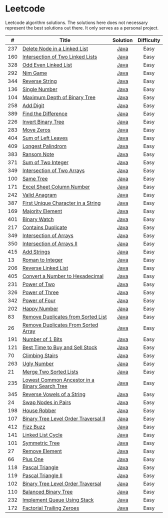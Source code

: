 # Leetcode

Leetcode algorithm solutions. The solutions here does not necessary represent the best solutions out there. It only serves as a personal project. 

|#  |Title                                                              |Solution                                         |Difficulty|
|---|-------------------------------------------------------------------|:-----------------------------------------------:|:--------:|
|237|[Delete Node in a Linked List](https://leetcode.com/problems/delete-node-in-a-linked-list/)        |[Java](algorithm/deleteNodeInALinkedList.java)     |Easy|
|160|[Intersection of Two Linked Lists](https://leetcode.com/problems/intersection-of-two-linked-lists/)|[Java](algorithm/intersectionOfTwoLinkedLists.java)|Easy|
|328|[Odd Even Linked List](https://leetcode.com/problems/odd-even-linked-list/)                        |[Java](algorithm/oddEvenLinkedList.java)           |Easy|
|292|[Nim Game](https://leetcode.com/problems/nim-game/)                                                |[Java](algorithm/nimGame.java)                     |Easy|
|344|[Reverse String](https://leetcode.com/problems/reverse-string/)                                    |[Java](algorithm/reverseString.java)               |Easy|
|136|[Single Number](https://leetcode.com/problems/single-number/)                                      |[Java](algorithm/singleNumber.java)                |Easy|
|104|[Maximum Depth of Binary Tree](https://leetcode.com/problems/maximum-depth-of-binary-tree/)        |[Java](algorithm/maximumDepthOfBinaryTree.java)    |Easy|
|258|[Add Digit](https://leetcode.com/problems/add-digits/)                                             |[Java](algorithm/addDigit.java)                    |Easy|
|389|[Find the Difference](https://leetcode.com/problems/find-the-difference/)                          |[Java](algorithm/findTheDifference.java)           |Easy|
|226|[Invert Binary Tree](https://leetcode.com/problems/invert-binary-tree/)                            |[Java](algorithm/invertBinaryTree.java)            |Easy|
|283|[Move Zeros](https://leetcode.com/problems/move-zeroes/)                                           |[Java](algorithm/moveZeros.java)                   |Easy|
|404|[Sum of Left Leaves](https://leetcode.com/problems/sum-of-left-leaves/)                            |[Java](algorithm/sumOfLeftLeaves.java)             |Easy|
|409|[Longest Palindrom](https://leetcode.com/problems/longest-palindrome/)                             |[Java](algorithm/longestPalindrom.java)            |Easy|
|383|[Ransom Note](https://leetcode.com/problems/ransom-note/)                                          |[Java](algorithm/ransomNote.java)                  |Easy|
|371|[Sum of Two Integer](https://leetcode.com/problems/sum-of-two-integers/)                           |[Java](algorithm/sumOfTwoInteger.java)             |Easy|
|349|[Intersection of Two Arrays](https://leetcode.com/problems/intersection-of-two-arrays/)            |[Java](algorithm/intersectionOfTwoArrays.java)     |Easy|
|100|[Same Tree](https://leetcode.com/problems/same-tree/)                                              |[Java](algorithm/sameTree.java)                    |Easy|
|171|[Excel Sheet Column Number](https://leetcode.com/problems/excel-sheet-column-number/)              |[Java](algorithm/excelSheetColumnNumber.java)      |Easy|
|242|[Valid Anagram](https://leetcode.com/problems/valid-anagram/)                                      |[Java](algorithm/validAnagram.java)                |Easy|
|387|[First Unique Character in a String](https://leetcode.com/problems/first-unique-character-in-a-string/)|[Java](algorithm/firstUniqueCharacterInAString.java)|Easy|
|169|[Majority Element](https://leetcode.com/problems/majority-element/)                                |[Java](algorithm/majorityElement.java)             |Easy|
|401|[Binary Watch](https://leetcode.com/problems/binary-watch/)                                        |[Java](algorithm/binaryWatch.java)                 |Easy|
|217|[Contains Duplicate](https://leetcode.com/problems/contains-duplicate/)                            |[Java](algorithm/containsDuplicate.java)           |Easy|
|349|[Intersection of Arrays](https://leetcode.com/problems/intersection-of-two-arrays/)                |[Java](algorithm/intersectionOfTwoArryas.java)     |Easy|
|350|[Intersection of Arrays II](https://leetcode.com/problems/intersection-of-two-arrays-ii/)          |[Java](algorithm/intersectionOfTwoArryasII.java)   |Easy|
|415|[Add Strings](https://leetcode.com/problems/add-strings/)                                          |[Java](algorithm/addStrings.java)                  |Easy|
|13|[Roman to Integer](https://leetcode.com/problems/roman-to-integer/)                                 |[Java](algorithm/romanToInteger.java)              |Easy|
|206|[Reverse Linked List](https://leetcode.com/problems/reverse-linked-list/)                          |[Java](algorithm/reverseLinkedList.java)           |Easy|
|405|[Convert a Number to Hexadecimal](https://leetcode.com/problems/convert-a-number-to-hexadecimal/)  |[Java](algorithm/convertANumberToHex.java)         |Easy|
|231|[Power of Two](https://leetcode.com/problems/power-of-two/)                                        |[Java](algorithm/powerOfTwo.java)                  |Easy|
|326|[Power of Three](https://leetcode.com/problems/power-of-three/)                                    |[Java](algorithm/powerOfThree.java)                |Easy|
|342|[Power of Four](https://leetcode.com/problems/power-of-four/)                                      |[Java](algorithm/powerOfFour.java)                 |Easy|
|202|[Happy Number](https://leetcode.com/problems/happy-number/)                                        |[Java](algorithm/happyNumber.java)                 |Easy|
|83|[Remove Duplicates from Sorted List](https://leetcode.com/problems/remove-duplicates-from-sorted-list/)|[Java](algorithm/removeDuplicateFromSortedList.java)|Easy|
|26|[Remove Duplicates From Sorted Array](https://leetcode.com/problems/remove-duplicates-from-sorted-array/)|[Java](algorithm/removeDuplicatesFromSortedArray.java)|Easy|
|191|[Number of 1 Bits](https://leetcode.com/problems/number-of-1-bits/)                                |[Java](algorithm/numberOf1Bits.java)               |Easy|
|121|[Best Time to Buy and Sell Stock](https://leetcode.com/problems/best-time-to-buy-and-sell-stock/)  |[Java](algorithm/bestTimeToBuyAndSellStock.java)   |Easy|
|70|[Climbing Stairs](https://leetcode.com/problems/climbing-stairs/)                                   |[Java](algorithm/climbinStairs.java)               |Easy|
|263|[Ugly Number](https://leetcode.com/problems/ugly-number/)                                          |[Java](algorithm/uglyNumber.java)                  |Easy|
|21|[Merge Two Sorted Lists](https://leetcode.com/problems/merge-two-sorted-lists/)                     |[Java](algorithm/mergeTwoSortedLists.java)         |Easy|
|235|[Lowest Common Ancestor in a Binary Search Tree](https://leetcode.com/problems/lowest-common-ancestor-of-a-binary-search-tree/)|[Java](algorithm/lowestCommonAncestorInBST.java)|Easy|
|345|[Reverse Vowels of a String](https://leetcode.com/problems/reverse-vowels-of-a-string/)            |[Java](algorithm/reverseVowelsOfAString.java)      |Easy|
|24|[Swap Nodes in Pairs](https://leetcode.com/problems/swap-nodes-in-pairs/)                           |[Java](algorithm/swapNodesInPairs.java)            |Easy|
|198|[House Robber](https://leetcode.com/problems/house-robber/)                                        |[Java](algorithm/houseRobber.java)                 |Easy|
|107|[Binary Tree Level Order Traversal II](https://leetcode.com/problems/binary-tree-level-order-traversal-ii/)|[Java](algorithm/binaryTreeLevelOrderTraversalII.java)|Easy|
|412|[Fizz Buzz](https://leetcode.com/problems/fizz-buzz/)                                              |[Java](algorithm/fizzBuzz.java)                    |Easy|
|141|[Linked List Cycle](https://leetcode.com/problems/linked-list-cycle/)                              |[Java](algorithm/linkedListCycle.java)             |Easy|
|101|[Symmetric Tree](https://leetcode.com/problems/symmetric-tree/)                                    |[Java](algorithm/symmetricTree.java)               |Easy|
|27|[Remove Element](https://leetcode.com/problems/remove-element/)                                     |[Java](algorithm/removeElement.java)               |Easy|
|66|[Plus One](https://leetcode.com/problems/plus-one/)                                                 |[Java](algorithm/plusOne.java)                     |Easy|
|118|[Pascal Triangle](https://leetcode.com/problems/pascals-triangle/)                                 |[Java](algorithm/pascalTriagle.java)               |Easy|
|119|[Pascal Triangle II](https://leetcode.com/problems/pascals-triangle-ii/)                           |[Java](algorithm/pascalTriagleII.java)             |Easy|
|102|[Binary Tree Level Order Traversal](https://leetcode.com/problems/binary-tree-level-order-traversal/)|[Java](algorithm/binaryTreeLevelOrderTraversal.java)|Easy|
|110|[Balanced Binary Tree](https://leetcode.com/problems/balanced-binary-tree/)                        |[Java](algorithm/balancedBinaryTree.java)          |Easy|
|232|[Implement Queue Using Stack](https://leetcode.com/problems/implement-queue-using-stacks/)         |[Java](algorithm/implementQueueUsingStack.java)    |Easy|
|172|[Factorial Trailing Zeroes](https://leetcode.com/problems/factorial-trailing-zeroes/)              |[Java](algorithm/factorialTrailingZeroes.java)     |Easy|




